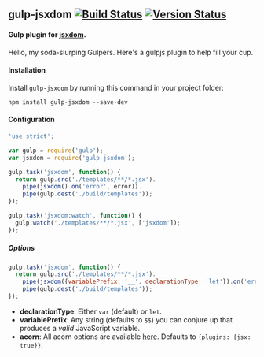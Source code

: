 ## gulp-jsxdom [![Build Status](https://travis-ci.org/treycordova/gulp-jsxdom.svg?branch=master)](https://travis-ci.org/treycordova/gulp-jsxdom) [![Version Status](https://img.shields.io/npm/v/gulp-jsxdom.svg)](https://www.npmjs.org/package/gulp-jsxdom)
#### Gulp plugin for [jsxdom](https://github.com/treycordova/jsxdom).
Hello, my soda-slurping Gulpers. Here's a gulpjs plugin to help fill your cup.

#### Installation
Install `gulp-jsxdom` by running this command in your project folder:
```shell
npm install gulp-jsxdom --save-dev
```

#### Configuration
```js
'use strict';

var gulp = require('gulp');
var jsxdom = require('gulp-jsxdom');

gulp.task('jsxdom', function() {
  return gulp.src('./templates/**/*.jsx').
    pipe(jsxdom().on('error', error)).
    pipe(gulp.dest('./build/templates'));
});

gulp.task('jsxdom:watch', function() {
  gulp.watch('./templates/**/*.jsx', ['jsxdom']);
});
```

##### Options
```js
gulp.task('jsxdom', function() {
  return gulp.src('./templates/**/*.jsx').
    pipe(jsxdom({variablePrefix: '__', declarationType: 'let'}).on('error', error)).
    pipe(gulp.dest('./build/templates'));
});
```
- **declarationType**: Either `var` (default) or `let`.
- **variablePrefix**: Any string (defaults to `$$`) you can conjure up that produces a _valid_ JavaScript variable.
- **acorn**: All acorn options are available [here](https://github.com/ternjs/acorn#main-parser). Defaults to `{plugins: {jsx: true}}`.
